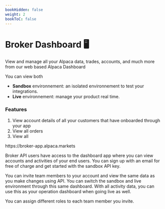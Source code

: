 ```yaml
---
bookHidden: false
weight: 2
bookToC: false
---
```


# Broker Dashboard 🖥

View and manage all your Alpaca data, trades, accounts, and much more from our web based Alpaca Dashboard

You can view both

- **Sandbox** environnement: an isolated environnement to test your integrations.
- **Live** environnement: manage your product real time.

### Features

1. View account details of all your customers that have onboarded through your app
2. View all orders
3. View all

<screenshot>
https://broker-app.alpaca.markets

Broker API users have access to the dashboard app where you can view accounts and activities of your end users. You can sign up with an email for free of charge and get started with the sandbox API key.

You can invite team members to your account and view the same data as you make changes using API. You can switch the sandbox and live environment through this same dashboard. With all activity data, you can use this as your operation dashboard when going live as well.

You can assign different roles to each team member you invite.
